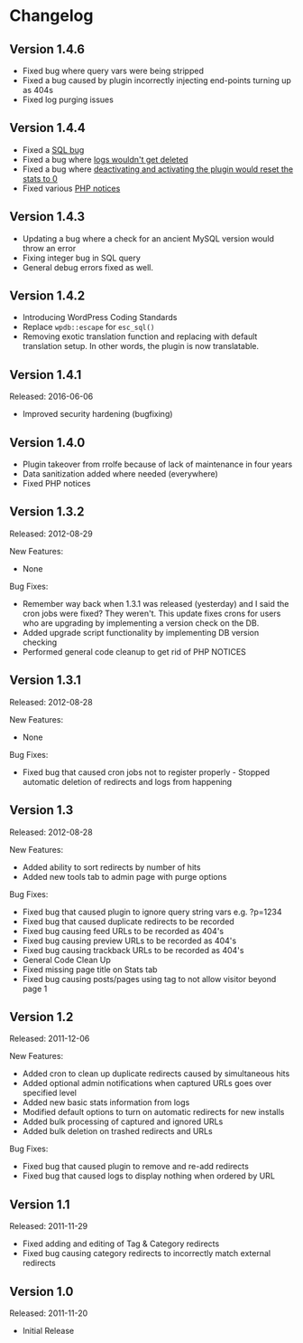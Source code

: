 # Changelog #

## Version 1.4.6 ##
* Fixed bug where query vars were being stripped
* Fixed a bug caused by plugin incorrectly injecting end-points turning up as 404s
* Fixed log purging issues

## Version 1.4.4 ##
* Fixed a [SQL bug](https://github.com/defries/404-redirected/issues/7)
* Fixed a bug where [logs wouldn't get deleted](https://github.com/defries/404-redirected/issues/8)
* Fixed a bug where [deactivating and activating the plugin would reset the stats to 0](https://github.com/defries/404-redirected/issues/9)
* Fixed various [PHP notices](https://github.com/defries/404-redirected/issues/10)

## Version 1.4.3 ##

* Updating a bug where a check for an ancient MySQL version would throw an error
* Fixing integer bug in SQL query
* General debug errors fixed as well.

## Version 1.4.2 ##

* Introducing WordPress Coding Standards
* Replace `wpdb::escape` for `esc_sql()`
* Removing exotic translation function and replacing with default translation setup. In other words, the plugin is now translatable.

## Version 1.4.1 ##

Released: 2016-06-06

* Improved security hardening (bugfixing)

## Version 1.4.0 ##

* Plugin takeover from rrolfe because of lack of maintenance in four years
* Data sanitization added where needed (everywhere)
* Fixed PHP notices

## Version 1.3.2 ##

Released: 2012-08-29

New Features:

* None

Bug Fixes:

* Remember way back when 1.3.1 was released (yesterday) and I said the cron jobs were fixed? They weren't. This update fixes crons for users who are upgrading by implementing a version check on the DB.
* Added upgrade script functionality by implementing DB version checking
* Performed general code cleanup to get rid of PHP NOTICES

## Version 1.3.1 ##

Released: 2012-08-28

New Features:

* None

Bug Fixes:

* Fixed bug that caused cron jobs not to register properly - Stopped automatic deletion of redirects and logs from happening

## Version 1.3 ##

Released: 2012-08-28

New Features:

* Added ability to sort redirects by number of hits
* Added new tools tab to admin page with purge options

Bug Fixes:

* Fixed bug that caused plugin to ignore query string vars e.g. ?p=1234
* Fixed bug that caused duplicate redirects to be recorded
* Fixed bug causing feed URLs to be recorded as 404's
* Fixed bug causing preview URLs to be recorded as 404's
* Fixed bug causing trackback URLs to be recorded as 404's
* General Code Clean Up
* Fixed missing page title on Stats tab
* Fixed bug causing posts/pages using <!--nextpage--> tag to not allow visitor beyond page 1

## Version 1.2 ##

Released: 2011-12-06

New Features:

* Added cron to clean up duplicate redirects caused by simultaneous hits
* Added optional admin notifications when captured URLs goes over specified level
* Added new basic stats information from logs
* Modified default options to turn on automatic redirects for new installs
* Added bulk processing of captured and ignored URLs
* Added bulk deletion on trashed redirects and URLs

Bug Fixes:

* Fixed bug that caused plugin to remove and re-add redirects
* Fixed bug that caused logs to display nothing when ordered by URL

## Version 1.1 ##

Released: 2011-11-29

* Fixed adding and editing of Tag & Category redirects
* Fixed bug causing category redirects to incorrectly match external redirects

## Version 1.0 ##

Released: 2011-11-20

* Initial Release
